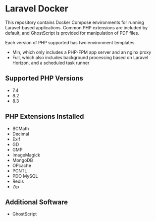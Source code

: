 # Laravel Docker

This repository contains Docker Compose environments for running Laravel-based applications.
Common PHP extensions are included by default, and GhostScript is provided for manipulation of PDF files.

Each version of PHP supported has two environment templates
* Min, which only includes a PHP-FPM app server and an nginx proxy
* Full, which also includes background processing based on Laravel Horizon, and a scheduled task runner

## Supported PHP Versions
* 7.4
* 8.2
* 8.3

## PHP Extensions Installed
* BCMath
* Decimal
* Exif
* GD
* GMP
* ImageMagick
* MongoDB
* OPcache
* PCNTL
* PDO MySQL
* Redis
* Zip

## Additional Software
* GhostScript
